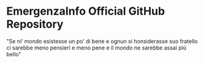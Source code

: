 # EmergenzaInfo Official GitHub Repository

"Se ni’ mondo esistesse un po’ di bene
e ognun si honsiderasse suo fratello
ci sarebbe meno pensieri e meno pene
e il mondo ne sarebbe assai più bello"
